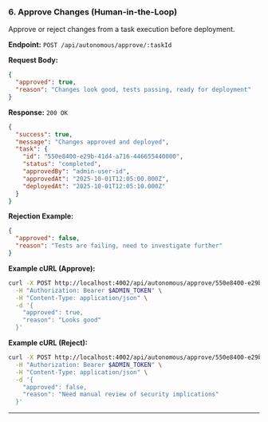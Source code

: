 ### 6. Approve Changes (Human-in-the-Loop)

Approve or reject changes from a task execution before deployment.

**Endpoint:** `POST /api/autonomous/approve/:taskId`

**Request Body:**

```json
{
  "approved": true,
  "reason": "Changes look good, tests passing, ready for deployment"
}
```

**Response:** `200 OK`

```json
{
  "success": true,
  "message": "Changes approved and deployed",
  "task": {
    "id": "550e8400-e29b-41d4-a716-446655440000",
    "status": "completed",
    "approvedBy": "admin-user-id",
    "approvedAt": "2025-10-01T12:05:00.000Z",
    "deployedAt": "2025-10-01T12:05:10.000Z"
  }
}
```

**Rejection Example:**

```json
{
  "approved": false,
  "reason": "Tests are failing, need to investigate further"
}
```

**Example cURL (Approve):**

```bash
curl -X POST http://localhost:4002/api/autonomous/approve/550e8400-e29b-41d4-a716-446655440000 \
  -H "Authorization: Bearer $ADMIN_TOKEN" \
  -H "Content-Type: application/json" \
  -d '{
    "approved": true,
    "reason": "Looks good"
  }'
```

**Example cURL (Reject):**

```bash
curl -X POST http://localhost:4002/api/autonomous/approve/550e8400-e29b-41d4-a716-446655440000 \
  -H "Authorization: Bearer $ADMIN_TOKEN" \
  -H "Content-Type: application/json" \
  -d '{
    "approved": false,
    "reason": "Need manual review of security implications"
  }'
```

---
